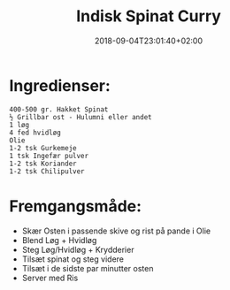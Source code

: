 ﻿---
title: "Indisk Spinat Curry"
date: 2018-09-04T23:01:40+02:00
draft: true
---
# Ingredienser:

	400-500 gr. Hakket Spinat
	½ Grillbar ost - Hulumni eller andet
	1 løg
	4 fed hvidløg
	Olie
	1-2 tsk Gurkemeje
	1 tsk Ingefær pulver
	1-2 tsk Koriander
	1-2 tsk Chilipulver

# Fremgangsmåde:

* Skær Osten i passende skive og rist på pande i Olie
* Blend Løg + Hvidløg
* Steg Løg/Hvidløg + Krydderier
* Tilsæt spinat og steg videre
* Tilsæt i de sidste par minutter osten
* Server med Ris

